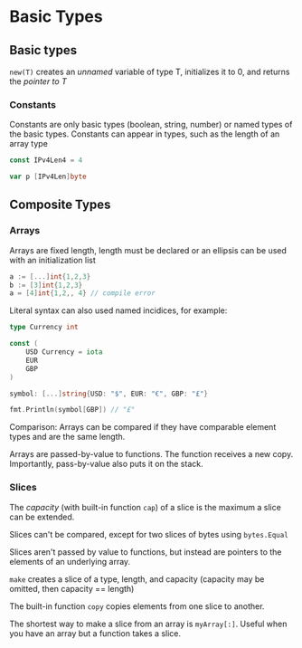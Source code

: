 # Basic Types

## Basic types

`new(T)` creates an _unnamed_ variable of type T, initializes it to 0, and returns the _pointer to T_

### Constants

Constants are only basic types \(boolean, string, number\) or named types of the basic types. Constants can appear in types, such as the length of an array type

```go
const IPv4Len4 = 4

var p [IPv4Len]byte
```

## Composite Types

### Arrays

Arrays are fixed length, length must be declared or an ellipsis can be used with an initialization list

```go
a := [...]int{1,2,3}
b := [3]int{1,2,3}
a = [4]int{1,2,, 4} // compile error
```

Literal syntax can also used named incidices, for example:

```go
type Currency int

const (
    USD Currency = iota
    EUR
    GBP
)

symbol: [...]string{USD: "$", EUR: "€", GBP: "£"}

fmt.Println(symbol[GBP]) // "£"
```

Comparison: Arrays can be compared if they have comparable element types and are the same length.

Arrays are passed-by-value to functions. The function receives a new copy. Importantly, pass-by-value also puts it on the stack.

### Slices

The _capacity_ \(with built-in function `cap`\) of a slice is the maximum a slice can be extended.

Slices can't be compared, except for two slices of bytes using `bytes.Equal`

Slices aren't passed by value to functions, but instead are pointers to the elements of an underlying array.

`make` creates a slice of a type, length, and capacity \(capacity may be omitted, then capacity == length\)

The built-in function `copy` copies elements from one slice to another.

The shortest way to make a slice from an array is `myArray[:]`. Useful when you have an array but a function takes a slice.

